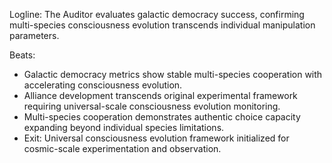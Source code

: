 ﻿---
series: 5
novella: 2
file: S5N2_Epilogue
type: epilogue
pov: Auditor
setting: Room-not-room - galactic democracy assessment
word_target_min: 600
word_target_max: 800
status: outline
---
Logline: The Auditor evaluates galactic democracy success, confirming multi-species consciousness evolution transcends individual manipulation parameters.

Beats:
- Galactic democracy metrics show stable multi-species cooperation with accelerating consciousness evolution.
- Alliance development transcends original experimental framework requiring universal-scale consciousness evolution monitoring.
- Multi-species cooperation demonstrates authentic choice capacity expanding beyond individual species limitations.
- Exit: Universal consciousness evolution framework initialized for cosmic-scale experimentation and observation.